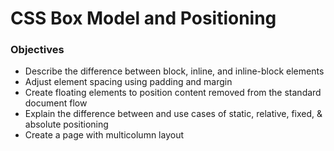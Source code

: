 # CSS Box Model and Positioning

### Objectives

* Describe the difference between block, inline, and inline-block elements
* Adjust element spacing using padding and margin
* Create floating elements to position content removed from the standard document flow
* Explain the difference between and use cases of static, relative, fixed, & absolute positioning
* Create a page with multicolumn layout
